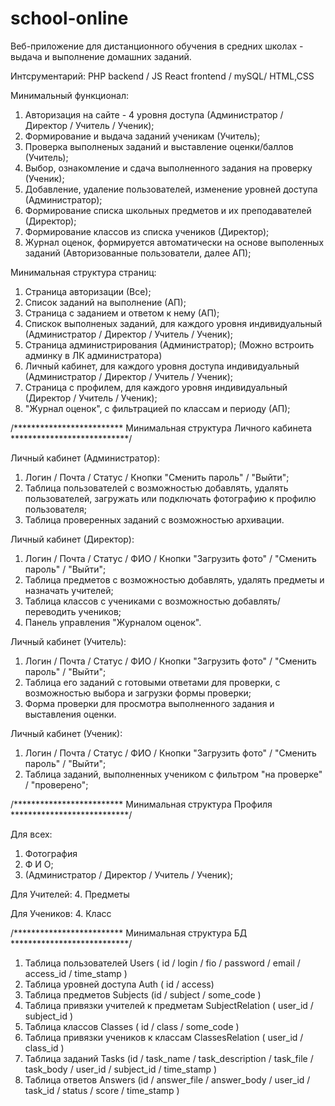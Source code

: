 # school-online
Веб-приложение для дистанционного обучения  в средних школах - выдача и выполнение домашних заданий.

Интсрументарий: PHP backend / JS React frontend / mySQL/ HTML,CSS

Минимальный функционал:

1. Авторизация на сайте - 4 уровня доступа (Администратор / Директор / Учитель / Ученик);
2. Формирование и выдача заданий ученикам (Учитель);
3. Проверка выполненых заданий и выставление оценки/баллов (Учитель);
4. Выбор, ознакомление и сдача выполненного задания на проверку (Ученик);
5. Добавление, удаление пользователей, изменение уровней доступа (Администратор);
6. Формирование списка школьных предметов и их преподавателей (Директор);
7. Формирование классов из списка учеников (Директор);
8. Журнал оценок, формируется автоматически на основе выполенных заданий (Авторизованные пользователи, далее АП);


Минимальная структура страниц:
1. Страница авторизации (Все);
2. Список заданий на выполнение (АП);
3. Страница с заданием и ответом к нему (АП);
4. Спискок выполненых заданий, для каждого уровня индивидуальный (Администратор / Директор / Учитель / Ученик);
5. Страница администрирования (Администратор); (Можно встроить админку в ЛК администратора)
6. Личный кабинет, для каждого уровня доступа индивидуальный (Администратор / Директор / Учитель / Ученик);
7. Страница с профилем, для каждого уровня индивидуальный (Директор / Учитель / Ученик);
8. "Журнал оценок", с фильтрацией по классам и периоду (АП);

/************************* Минимальная структура Личного кабинета ***************************/ 

Личный кабинет (Администратор):
1. Логин / Почта / Статус / Кнопки "Сменить пароль" / "Выйти";
2. Таблица пользователей с возможностью добавлять, удалять пользователей, загружать или подключать фотографию к профилю пользователя;
3. Таблица проверенных заданий с возможностью архивации.

Личный кабинет (Директор):
1. Логин / Почта / Статус /  ФИО / Кнопки "Загрузить фото" / "Сменить пароль" / "Выйти";
2. Таблица предметов с возможностью добавлять, удалять предметы и назначать учителей;
3. Таблица классов с учениками с возможностью добавлять/переводить учеников;
4. Панель управления "Журналом оценок".

Личный кабинет (Учитель):
1. Логин / Почта / Статус /  ФИО / Кнопки "Загрузить фото" / "Сменить пароль" / "Выйти";
2. Таблица его заданий с готовыми ответами для проверки, с возможностью выбора и загрузки формы проверки;
3. Форма проверки для просмотра выполненного задания и выставления оценки.

Личный кабинет (Ученик):
1. Логин / Почта / Статус /  ФИО / Кнопки "Загрузить фото" / "Сменить пароль" / "Выйти";
2. Таблица заданий, выполненных учеником с фильтром "на проверке" / "проверено";

/************************* Минимальная структура Профиля ***************************/ 

Для всех:
1. Фотография 
2. Ф И О;
3. (Администратор / Директор / Учитель / Ученик);

Для Учителей:
4. Предметы

Для Учеников:
4. Класс

/************************* Минимальная структура БД ***************************/ 

1. Таблица пользователей Users ( id / login / fio / password / email / access_id / time_stamp )
2. Таблица уровней доступа Auth ( id / access)
3. Таблица предметов Subjects (id / subject / some_code )
4. Таблица привязки учителей к предметам SubjectRelation ( user_id / subject_id )
5. Таблица классов Classes ( id / class / some_code )
6. Таблица привязки учеников к классам ClassesRelation ( user_id / class_id )
7. Таблица заданий Tasks (id / task_name / task_description / task_file / task_body / user_id / subject_id / time_stamp )
8. Таблица ответов Answers (id / answer_file / answer_body / user_id / task_id / status / score / time_stamp )

